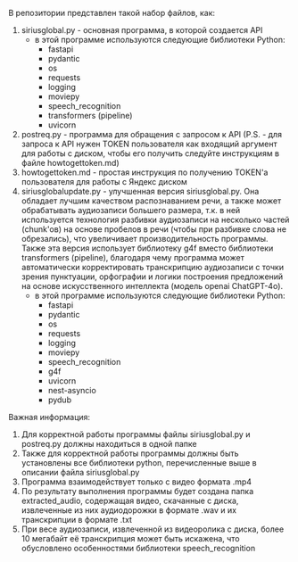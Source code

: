 В репозитории представлен такой набор файлов, как:
1) siriusglobal.py - основная программа, в которой создается API
   - в этой программе используются следующие библиотеки Python:
       - fastapi
       - pydantic
       - os
       - requests
       - logging
       - moviepy
       - speech_recognition
       - transformers (pipeline)
       - uvicorn
2) postreq.py - программа для обращения с запросом к API (P.S. - для запроса к API нужен TOKEN пользователя как входящий аргумент для работы с диском, чтобы его получить следуйте инструкциям в файле howtogettoken.md)
3) howtogettoken.md - простая инструкция по получению TOKEN'а пользователя для работы с Яндекс диском
4) siriusglobalupdate.py - улучшенная версия siriusglobal.py. Она обладает лучшим качеством распознаванием речи, а также может обрабатывать аудиозаписи большего размера, т.к. в ней используется технология разбивки аудиозаписи на несколько частей (chunk'ов) на основе пробелов в речи (чтобы при разбивке слова не обрезались), что увеличивает производительность программы. Также эта версия использует библиотеку g4f вместо библиотеки transformers (pipeline), благодаря чему программа может автоматически корректировать транскрипцию аудиозаписи с точки зрения пунктуации, орфографии и логики построения предложений на основе искусственного интеллекта (модель openai ChatGPT-4o).
   - в этой программе используются следующие библиотеки Python:
       - fastapi
       - pydantic
       - os
       - requests
       - logging
       - moviepy
       - speech_recognition
       - g4f
       - uvicorn
       - nest-asyncio
       - pydub

Важная информация:
1) Для корректной работы программы файлы siriusglobal.py и postreq.py должны находиться в одной папке
2) Также для корректной работы программы должны быть установлены все библиотеки python, перечисленные выше в описании файла siriusglobal.py 
3) Программа взаимодействует только с видео формата .mp4
4) По результату выполнения программы будет создана папка extracted_audio, содержащая видео, скачанные с диска, извлеченные из них аудиодорожки в формате .wav и их транскрипции в формате .txt
5) При весе аудиозаписи, извлеченной из видеоролика с диска, более 10 мегабайт её транскрипция может быть искажена, что обусловлено особенностями библиотеки speech_recognition
